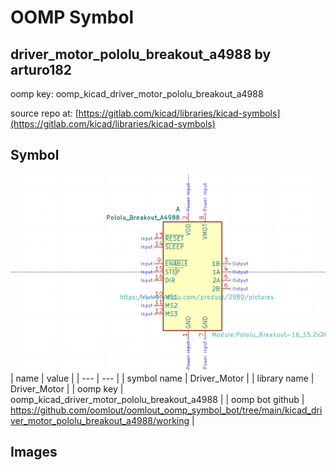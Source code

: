 # OOMP Symbol  
## driver_motor_pololu_breakout_a4988  by arturo182  
  
oomp key: oomp_kicad_driver_motor_pololu_breakout_a4988  
  
source repo at: [https://gitlab.com/kicad/libraries/kicad-symbols](https://gitlab.com/kicad/libraries/kicad-symbols)  
## Symbol  
  
[![working.png](working_600.png)](working.png)  
| name | value | 
| --- | --- | 
| symbol name | Driver_Motor | 
| library name | Driver_Motor | 
| oomp key | oomp_kicad_driver_motor_pololu_breakout_a4988 | 
| oomp bot github | https://github.com/oomlout/oomlout_oomp_symbol_bot/tree/main/kicad_driver_motor_pololu_breakout_a4988/working | 
## Images  
